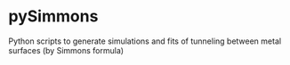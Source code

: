 # pySimmons
Python scripts to generate simulations and fits of tunneling between metal surfaces (by Simmons formula)
